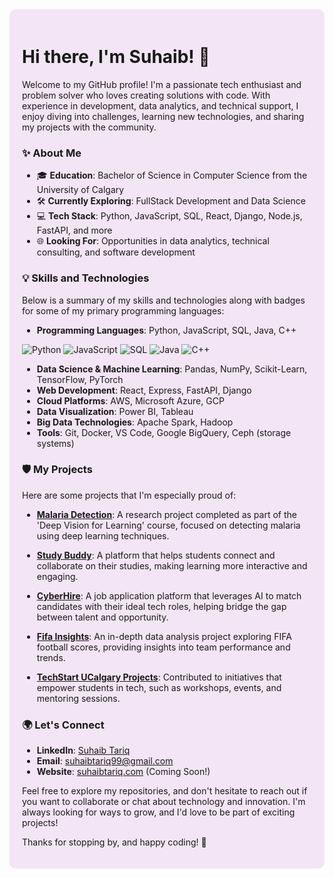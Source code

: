 <div style="background-color: #f3e5f5; padding: 20px; border-radius: 10px;">
  
# Hi there, I'm Suhaib! 👋

Welcome to my GitHub profile! I'm a passionate tech enthusiast and problem solver who loves creating solutions with code. With experience in development, data analytics, and technical support, I enjoy diving into challenges, learning new technologies, and sharing my projects with the community.

### ✨ About Me

- 🎓 **Education**: Bachelor of Science in Computer Science from the University of Calgary
- 🛠️ **Currently Exploring**: FullStack Development and Data Science
- 💻 **Tech Stack**: Python, JavaScript, SQL, React, Django, Node.js, FastAPI, and more
- 🌐 **Looking For**: Opportunities in data analytics, technical consulting, and software development


### 💡 Skills and Technologies

Below is a summary of my skills and technologies along with badges for some of my primary programming languages:

- **Programming Languages**: Python, JavaScript, SQL, Java, C++

![Python](https://img.shields.io/badge/Python-3776AB?style=for-the-badge&logo=python&logoColor=white) ![JavaScript](https://img.shields.io/badge/JavaScript-F7DF1E?style=for-the-badge&logo=javascript&logoColor=black) ![SQL](https://img.shields.io/badge/SQL-4479A1?style=for-the-badge&logo=postgresql&logoColor=white) ![Java](https://img.shields.io/badge/Java-007396?style=for-the-badge&logo=java&logoColor=white) ![C++](https://img.shields.io/badge/C++-00599C?style=for-the-badge&logo=c%2B%2B&logoColor=white)

- **Data Science & Machine Learning**: Pandas, NumPy, Scikit-Learn, TensorFlow, PyTorch
- **Web Development**: React, Express, FastAPI, Django
- **Cloud Platforms**: AWS, Microsoft Azure, GCP
- **Data Visualization**: Power BI, Tableau
- **Big Data Technologies**: Apache Spark, Hadoop
- **Tools**: Git, Docker, VS Code, Google BigQuery, Ceph (storage systems)

### 🛡️ My Projects

Here are some projects that I'm especially proud of:

- **[Malaria Detection](https://github.com/suhaib99/Malaria-Detection)**: A research project completed as part of the 'Deep Vision for Learning' course, focused on detecting malaria using deep learning techniques.

- **[Study Buddy](https://github.com/suhaib99/studybuddy)**: A platform that helps students connect and collaborate on their studies, making learning more interactive and engaging.

- **[CyberHire](https://github.com/suhaib99/CyberHire)**: A job application platform that leverages AI to match candidates with their ideal tech roles, helping bridge the gap between talent and opportunity.

- **[Fifa Insights](https://medium.com/@st99/behind-the-scores-data-analytics-in-the-world-of-fifa-football-78cdf5c49859)**: An in-depth data analysis project exploring FIFA football scores, providing insights into team performance and trends.

- **[TechStart UCalgary Projects](https://github.com/TechStartUCalgary)**: Contributed to initiatives that empower students in tech, such as workshops, events, and mentoring sessions.

### 🌍 Let's Connect

- **LinkedIn**: [Suhaib Tariq](https://www.linkedin.com/in/suhaibtariq/)
- **Email**: [suhaibtariq99@gmail.com](mailto:suhaibtariq99@gmail.com)
- **Website**: [suhaibtariq.com](https://suhaibtariq.com) (Coming Soon!)

Feel free to explore my repositories, and don't hesitate to reach out if you want to collaborate or chat about technology and innovation. I'm always looking for ways to grow, and I'd love to be part of exciting projects!

Thanks for stopping by, and happy coding! 🚀

</div>

